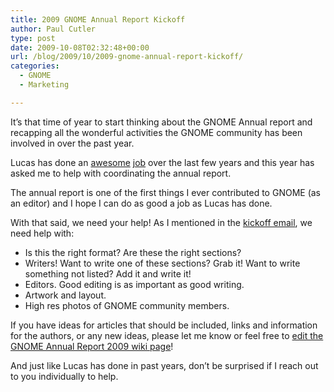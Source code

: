 ```yaml
---
title: 2009 GNOME Annual Report Kickoff
author: Paul Cutler
type: post
date: 2009-10-08T02:32:48+00:00
url: /blog/2009/10/2009-gnome-annual-report-kickoff/
categories:
  - GNOME
  - Marketing

---
```

It&#8217;s that time of year to start thinking about the GNOME Annual report and recapping all the wonderful activities the GNOME community has been involved in over the past year.

Lucas has done an [awesome][1] [job][2] over the last few years and this year has asked me to help with coordinating the annual report.

The annual report is one of the first things I ever contributed to GNOME (as an editor) and I hope I can do as good a job as Lucas has done.

With that said, we need your help! As I mentioned in the [kickoff email][3], we need help with:

  * Is this the right format? Are these the right sections?
  * Writers! Want to write one of these sections? Grab it! Want to write something not listed? Add it and write it!
  * Editors. Good editing is as important as good writing.
  * Artwork and layout.
  * High res photos of GNOME community members.

If you have ideas for articles that should be included, links and information for the authors, or any new ideas, please let me know or feel free to [edit the GNOME Annual Report 2009 wiki page][4]!

And just like Lucas has done in past years, don&#8217;t be surprised if I reach out to you individually to help.

 [1]: http://blogs.gnome.org/lucasr/2008/10/30/gnome-annual-report-2008-kickoff/
 [2]: http://foundation.gnome.org/reports/gnome-annual-report-2008.pdf
 [3]: http://mail.gnome.org/archives/marketing-list/2009-October/msg00001.html
 [4]: http://live.gnome.org/GnomeMarketing/AnnualReport/AnnualReport2009